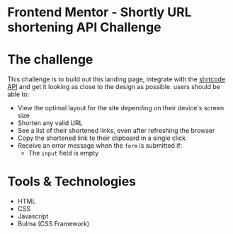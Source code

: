 # Frontend Mentor - Shortly URL shortening API Challenge

# The challenge
This challenge is to build out this landing page, integrate with the [shrtcode API](https://app.shrtco.de/) and get it looking as close to the design as possible.
users should be able to:
- View the optimal layout for the site depending on their device's screen size
- Shorten any valid URL
- See a list of their shortened links, even after refreshing the browser
- Copy the shortened link to their clipboard in a single click
- Receive an error message when the `form` is submitted if:
  - The `input` field is empty


# Tools & Technologies
- HTML
- CSS
- Javascript
- Bulma (CSS Framework)
